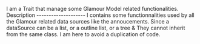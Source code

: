    I       a   m       a       T   r   a   i   t       t   h   a   t       m   a   n   a   g   e       s   o   m   e       G   l   a   m   o   u   r       M   o   d   e   l       r   e   l   a   t   e   d       f   u   n   c   t   i   o   n   a   l   i   t   i   e   s   .             D   e   s   c   r   i   p   t   i   o   n          -   -   -   -   -   -   -   -   -   -   -   -   -   -   -   -   -   -   -   -         I       c   o   n   t   a   i   n   s       s   o   m   e       f   u   n   c   t   i   o   n   n   a   l   i   t   i   e   s       u   s   e   d       b   y       a   l   l       t   h   e       G   l   a   m   o   u   r       r   e   l   a   t   e   d       d   a   t   a       s   o   u   r   c   e   s       l   i   k   e       t   h   e       a   n   n   o   u   c   e   m   e   n   t   s   .       S   i   n   c   e       a       d   a   t   a   S   o   u   r   c   e       c   a   n       b   e       a       l   i   s   t   ,       o   r       a       o   u   t   l   i   n   e       l   i   s   t   ,       o   r       a       t   r   e   e       &       T   h   e   y       c   a   n   n   o   t       i   n   h   e   r   i   t       f   r   o   m       t   h   e       s   a   m   e       c   l   a   s   s   .       I       a   m       h   e   r   e       t   o       a   v   o   i   d       a       d   u   p   l   i   c   a   t   i   o   n       o   f       c   o   d   e   .